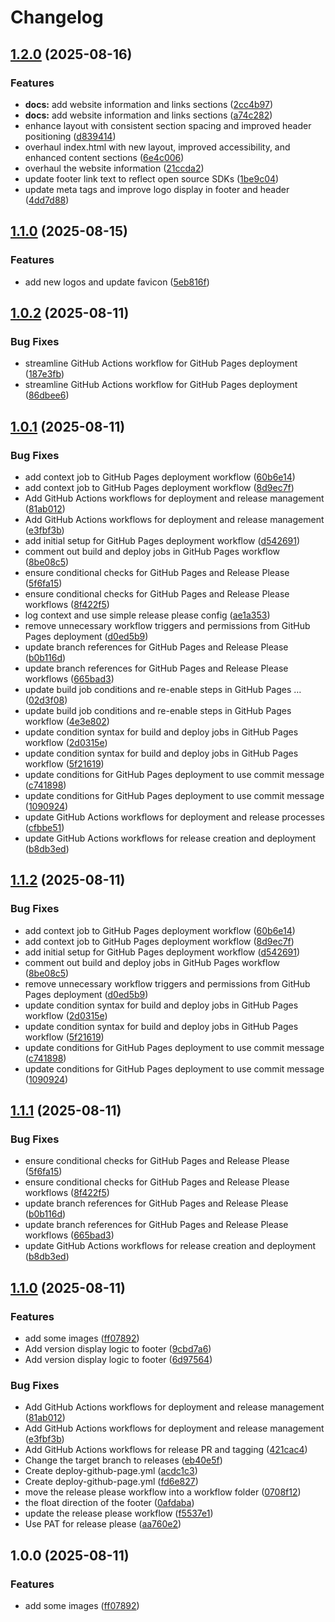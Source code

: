# Changelog

## [1.2.0](https://github.com/acoruss/acoruss.github.io/compare/v1.1.0...v1.2.0) (2025-08-16)


### Features

* **docs:** add website information and links sections ([2cc4b97](https://github.com/acoruss/acoruss.github.io/commit/2cc4b9758329210cc4d8c85f79dc202694c0d194))
* **docs:** add website information and links sections ([a74c282](https://github.com/acoruss/acoruss.github.io/commit/a74c282653d298e1b12eba3e41ef5bf71c0846bb))
* enhance layout with consistent section spacing and improved header positioning ([d839414](https://github.com/acoruss/acoruss.github.io/commit/d839414815f13f15f878408720e2e99f4573636e))
* overhaul index.html with new layout, improved accessibility, and enhanced content sections ([6e4c006](https://github.com/acoruss/acoruss.github.io/commit/6e4c006ce1a179936c9819b4a8f6eda0b041bfd8))
* overhaul the website information ([21ccda2](https://github.com/acoruss/acoruss.github.io/commit/21ccda2263089edc2c36ddc99e327a381cd7b846))
* update footer link text to reflect open source SDKs ([1be9c04](https://github.com/acoruss/acoruss.github.io/commit/1be9c04f4455506c9901f0b6b49bc87aaef35fe9))
* update meta tags and improve logo display in footer and header ([4dd7d88](https://github.com/acoruss/acoruss.github.io/commit/4dd7d88542234a744b37847bac795153fadcea17))

## [1.1.0](https://github.com/acoruss/acoruss.github.io/compare/v1.0.2...v1.1.0) (2025-08-15)


### Features

* add new logos and update favicon ([5eb816f](https://github.com/acoruss/acoruss.github.io/commit/5eb816fcc7564326f91deba68d383d6f1e9d3437))

## [1.0.2](https://github.com/acoruss/acoruss.github.io/compare/v1.0.1...v1.0.2) (2025-08-11)


### Bug Fixes

* streamline GitHub Actions workflow for GitHub Pages deployment ([187e3fb](https://github.com/acoruss/acoruss.github.io/commit/187e3fb95bd7031f085c90681bb01216af407663))
* streamline GitHub Actions workflow for GitHub Pages deployment ([86dbee6](https://github.com/acoruss/acoruss.github.io/commit/86dbee6321b9611afc2369ff9a3c0f3d2d9d8509))

## [1.0.1](https://github.com/acoruss/acoruss.github.io/compare/v1.0.0...v1.0.1) (2025-08-11)


### Bug Fixes

* add context job to GitHub Pages deployment workflow ([60b6e14](https://github.com/acoruss/acoruss.github.io/commit/60b6e147bf53a5ed1c17c2e0c7acf4ca99584c35))
* add context job to GitHub Pages deployment workflow ([8d9ec7f](https://github.com/acoruss/acoruss.github.io/commit/8d9ec7f7afbb0af57b129ba9b5b44fc555d5f40d))
* Add GitHub Actions workflows for deployment and release management ([81ab012](https://github.com/acoruss/acoruss.github.io/commit/81ab012fca34feddd2e23a27527cddc99c276b73))
* Add GitHub Actions workflows for deployment and release management ([e3fbf3b](https://github.com/acoruss/acoruss.github.io/commit/e3fbf3b8cfd97996c1831197c9b46f27b8869b13))
* add initial setup for GitHub Pages deployment workflow ([d542691](https://github.com/acoruss/acoruss.github.io/commit/d542691dc1d0bf1dbbc3a69fede16e4a79826548))
* comment out build and deploy jobs in GitHub Pages workflow ([8be08c5](https://github.com/acoruss/acoruss.github.io/commit/8be08c54a9095468b84c7e9b4e589d476a483939))
* ensure conditional checks for GitHub Pages and Release Please ([5f6fa15](https://github.com/acoruss/acoruss.github.io/commit/5f6fa1587f88f7ee1474ddd242d55a0df457a403))
* ensure conditional checks for GitHub Pages and Release Please workflows ([8f422f5](https://github.com/acoruss/acoruss.github.io/commit/8f422f5290bb117f7c09a3df22297905659d8450))
* log context and use simple release please config ([ae1a353](https://github.com/acoruss/acoruss.github.io/commit/ae1a353f29b0f3124c7a90df1bf776d96fdcba85))
* remove unnecessary workflow triggers and permissions from GitHub Pages deployment ([d0ed5b9](https://github.com/acoruss/acoruss.github.io/commit/d0ed5b9e3e3e457b1fb6ce35887b559c54ff037f))
* update branch references for GitHub Pages and Release Please ([b0b116d](https://github.com/acoruss/acoruss.github.io/commit/b0b116dbf5082e564ecdaba1f6e3386eac4924ef))
* update branch references for GitHub Pages and Release Please workflows ([665bad3](https://github.com/acoruss/acoruss.github.io/commit/665bad3fb35b6cc5604c1b344d6ff4341b12c783))
* update build job conditions and re-enable steps in GitHub Pages … ([02d3f08](https://github.com/acoruss/acoruss.github.io/commit/02d3f0818c2983673e8e3b4bbff11668ec987caf))
* update build job conditions and re-enable steps in GitHub Pages workflow ([4e3e802](https://github.com/acoruss/acoruss.github.io/commit/4e3e80249bf07dda3b967c2ef41c15d425d936b5))
* update condition syntax for build and deploy jobs in GitHub Pages workflow ([2d0315e](https://github.com/acoruss/acoruss.github.io/commit/2d0315ec12ac323cf5e7c7567f0315bcf1a7ba87))
* update condition syntax for build and deploy jobs in GitHub Pages workflow ([5f21619](https://github.com/acoruss/acoruss.github.io/commit/5f216193eddca330b421cf1071aa176c29fca355))
* update conditions for GitHub Pages deployment to use commit message ([c741898](https://github.com/acoruss/acoruss.github.io/commit/c7418984ec65ea4f5017d1ece6bae7c9f69bd423))
* update conditions for GitHub Pages deployment to use commit message ([1090924](https://github.com/acoruss/acoruss.github.io/commit/10909241abc70f8b92605a579db7796308c69493))
* update GitHub Actions workflows for deployment and release processes ([cfbbe51](https://github.com/acoruss/acoruss.github.io/commit/cfbbe51e487e01648212aee763c31680a3bdfafa))
* update GitHub Actions workflows for release creation and deployment ([b8db3ed](https://github.com/acoruss/acoruss.github.io/commit/b8db3edbaaa0bcee4ec8fb0ece92fb8780169705))

## [1.1.2](https://github.com/acoruss/acoruss.github.io/compare/acoruss-website-v1.1.1...acoruss-website-v1.1.2) (2025-08-11)


### Bug Fixes

* add context job to GitHub Pages deployment workflow ([60b6e14](https://github.com/acoruss/acoruss.github.io/commit/60b6e147bf53a5ed1c17c2e0c7acf4ca99584c35))
* add context job to GitHub Pages deployment workflow ([8d9ec7f](https://github.com/acoruss/acoruss.github.io/commit/8d9ec7f7afbb0af57b129ba9b5b44fc555d5f40d))
* add initial setup for GitHub Pages deployment workflow ([d542691](https://github.com/acoruss/acoruss.github.io/commit/d542691dc1d0bf1dbbc3a69fede16e4a79826548))
* comment out build and deploy jobs in GitHub Pages workflow ([8be08c5](https://github.com/acoruss/acoruss.github.io/commit/8be08c54a9095468b84c7e9b4e589d476a483939))
* remove unnecessary workflow triggers and permissions from GitHub Pages deployment ([d0ed5b9](https://github.com/acoruss/acoruss.github.io/commit/d0ed5b9e3e3e457b1fb6ce35887b559c54ff037f))
* update condition syntax for build and deploy jobs in GitHub Pages workflow ([2d0315e](https://github.com/acoruss/acoruss.github.io/commit/2d0315ec12ac323cf5e7c7567f0315bcf1a7ba87))
* update condition syntax for build and deploy jobs in GitHub Pages workflow ([5f21619](https://github.com/acoruss/acoruss.github.io/commit/5f216193eddca330b421cf1071aa176c29fca355))
* update conditions for GitHub Pages deployment to use commit message ([c741898](https://github.com/acoruss/acoruss.github.io/commit/c7418984ec65ea4f5017d1ece6bae7c9f69bd423))
* update conditions for GitHub Pages deployment to use commit message ([1090924](https://github.com/acoruss/acoruss.github.io/commit/10909241abc70f8b92605a579db7796308c69493))

## [1.1.1](https://github.com/acoruss/acoruss.github.io/compare/acoruss-website-v1.1.0...acoruss-website-v1.1.1) (2025-08-11)


### Bug Fixes

* ensure conditional checks for GitHub Pages and Release Please ([5f6fa15](https://github.com/acoruss/acoruss.github.io/commit/5f6fa1587f88f7ee1474ddd242d55a0df457a403))
* ensure conditional checks for GitHub Pages and Release Please workflows ([8f422f5](https://github.com/acoruss/acoruss.github.io/commit/8f422f5290bb117f7c09a3df22297905659d8450))
* update branch references for GitHub Pages and Release Please ([b0b116d](https://github.com/acoruss/acoruss.github.io/commit/b0b116dbf5082e564ecdaba1f6e3386eac4924ef))
* update branch references for GitHub Pages and Release Please workflows ([665bad3](https://github.com/acoruss/acoruss.github.io/commit/665bad3fb35b6cc5604c1b344d6ff4341b12c783))
* update GitHub Actions workflows for release creation and deployment ([b8db3ed](https://github.com/acoruss/acoruss.github.io/commit/b8db3edbaaa0bcee4ec8fb0ece92fb8780169705))

## [1.1.0](https://github.com/acoruss/acoruss.github.io/compare/acoruss-website-v1.0.0...acoruss-website-v1.1.0) (2025-08-11)


### Features

* add some images ([ff07892](https://github.com/acoruss/acoruss.github.io/commit/ff0789234e7b5d494c5f0124f3a519eb07b5df77))
* Add version display logic to footer ([9cbd7a6](https://github.com/acoruss/acoruss.github.io/commit/9cbd7a6b82abb1d93425aea8306fa007122f8db8))
* Add version display logic to footer ([6d97564](https://github.com/acoruss/acoruss.github.io/commit/6d97564a60f777d29ad907c5f121868016f6ec51))


### Bug Fixes

* Add GitHub Actions workflows for deployment and release management ([81ab012](https://github.com/acoruss/acoruss.github.io/commit/81ab012fca34feddd2e23a27527cddc99c276b73))
* Add GitHub Actions workflows for deployment and release management ([e3fbf3b](https://github.com/acoruss/acoruss.github.io/commit/e3fbf3b8cfd97996c1831197c9b46f27b8869b13))
* Add GitHub Actions workflows for release PR and tagging ([421cac4](https://github.com/acoruss/acoruss.github.io/commit/421cac4ed8ce8fae829541077de433028cbebe08))
* Change the target branch to releases ([eb40e5f](https://github.com/acoruss/acoruss.github.io/commit/eb40e5f1a20aab6a433c7f598f10e6a984944061))
* Create deploy-github-page.yml ([acdc1c3](https://github.com/acoruss/acoruss.github.io/commit/acdc1c3939282905d3527a93cc487825717c8e28))
* Create deploy-github-page.yml ([fd6e827](https://github.com/acoruss/acoruss.github.io/commit/fd6e82723986fbb9781be7e524d09899fd12b780))
* move the release please workflow into a workflow folder ([0708f12](https://github.com/acoruss/acoruss.github.io/commit/0708f12fc3287f6c2d8f117d16bcacb11e67f49f))
* the float direction of the footer ([0afdaba](https://github.com/acoruss/acoruss.github.io/commit/0afdabaaf5a12c8d6072efe4a5345e34a815b6a9))
* update the release please workflow ([f5537e1](https://github.com/acoruss/acoruss.github.io/commit/f5537e1563f1e7a3d729b313a444b0a5d672a61d))
* Use PAT for release please ([aa760e2](https://github.com/acoruss/acoruss.github.io/commit/aa760e23ac08a3952e2f3961df8346c15a9c88f1))

## 1.0.0 (2025-08-11)


### Features

* add some images ([ff07892](https://github.com/acoruss/acoruss.github.io/commit/ff0789234e7b5d494c5f0124f3a519eb07b5df77))
